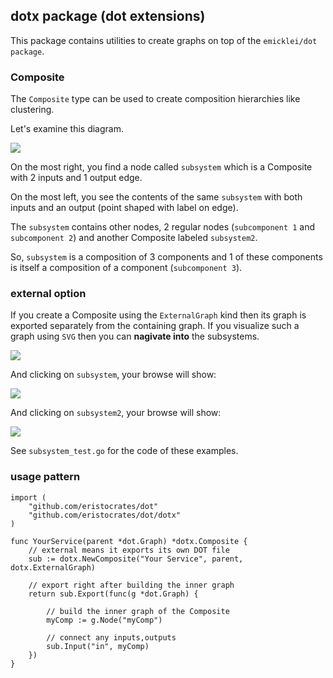 ## dotx package (dot extensions)

This package contains utilities to create graphs on top of the `emicklei/dot package`.

### Composite

The `Composite` type can be used to create composition hierarchies like clustering.

Let's examine this diagram.

![](../doc/TestExampleSubsystemSameGraph.png)

On the most right, you find a node called `subsystem` which is a Composite with 2 inputs and 1 output edge.

On the most left, you see the contents of the same `subsystem` with both inputs and an output (point shaped with label on edge).

The `subsystem` contains other nodes, 2 regular nodes (`subcomponent 1` and `subcomponent 2`) and another Composite labeled `subsystem2`.

So, `subsystem` is a composition of 3 components and 1 of these components is itself a composition of a component (`subcomponent 3`).

### external option

If you create a Composite using the `ExternalGraph` kind then its graph is exported separately from the containing graph. If you visualize such a graph using `SVG` then you can **nagivate into** the subsystems.

![](../doc/TestExampleSubsystemExternalGraph.svg)

And clicking on `subsystem`, your browse will show:

![](../doc/subsystem.svg)

And clicking on `subsystem2`, your browse will show:

![](../doc/subsystem2.svg)

See `subsystem_test.go` for the code of these examples.

### usage pattern

    import (
        "github.com/eristocrates/dot"
        "github.com/eristocrates/dot/dotx"
    )

    func YourService(parent *dot.Graph) *dotx.Composite {
        // external means it exports its own DOT file
        sub := dotx.NewComposite("Your Service", parent, dotx.ExternalGraph)

        // export right after building the inner graph
        return sub.Export(func(g *dot.Graph) {
            
            // build the inner graph of the Composite
            myComp := g.Node("myComp")
            
            // connect any inputs,outputs
            sub.Input("in", myComp)
        })
    }
